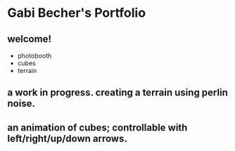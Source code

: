 # Gabi Becher's Portfolio
## welcome!

* photobooth
* cubes
* terrain

## a work in progress. creating a terrain using perlin noise.

<script src="processing.min.js"></script>
<canvas data-processing-sources="terrain/Sphere.pde terrian/terrain.pde"
    style="display:block; margin-left:auto; margin-right:auto;"></canvas>

## an animation of cubes; controllable with left/right/up/down arrows.

<canvas data-processing-sources="ProjCube/Cube.pde ProjCube/ProjCube.pde"
    style="display:block; margin-left:auto; margin-right:auto;"></canvas>
